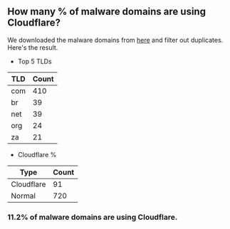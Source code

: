 ## How many % of malware domains are using Cloudflare?


We downloaded the malware domains from [here](https://urlhaus.abuse.ch) and filter out duplicates.
Here's the result.


[//]: # (start replacement)


- Top 5 TLDs

| TLD | Count |
| --- | --- |
| com | 410 |
| br | 39 |
| net | 39 |
| org | 24 |
| za | 21 |


- Cloudflare %

| Type | Count |
| --- | --- |
| Cloudflare | 91 |
| Normal | 720 |


### 11.2% of malware domains are using Cloudflare.
